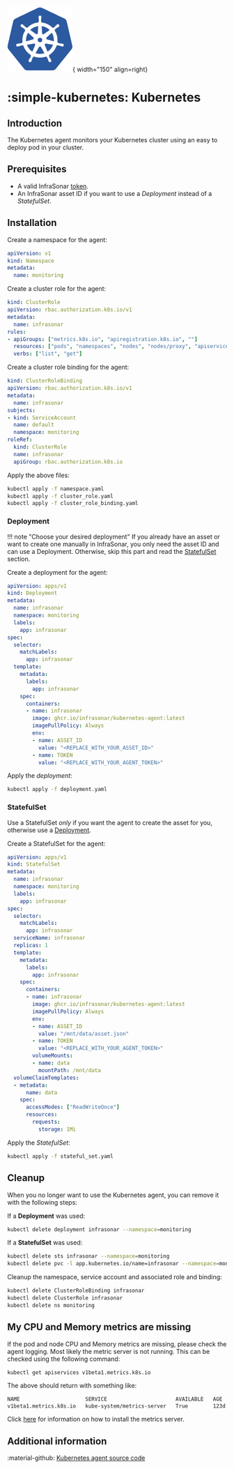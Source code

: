![Kubernetes](../../images/agent_kubernetes.png){ width="150" align=right}

# :simple-kubernetes: Kubernetes

## Introduction

The Kubernetes agent monitors your Kubernetes cluster using an easy to deploy pod in your cluster.

## Prerequisites

* A valid InfraSonar [token](../../api/authentication.md).
* An InfraSonar asset ID if you want to use a *Deployment* instead of a *StatefulSet*.

## Installation

Create a namespace for the agent:

```yaml title="namespace.yaml"
apiVersion: v1
kind: Namespace
metadata:
  name: monitoring
```

Create a cluster role for the agent:

```yaml title="cluster_role.yaml"
kind: ClusterRole
apiVersion: rbac.authorization.k8s.io/v1
metadata:
  name: infrasonar
rules:
- apiGroups: ["metrics.k8s.io", "apiregistration.k8s.io", ""]
  resources: ["pods", "namespaces", "nodes", "nodes/proxy", "apiservices", "persistentvolumeclaims", "services"]
  verbs: ["list", "get"]
```

Create a cluster role binding for the agent:

```yaml title="cluster_role_binding.yaml"
kind: ClusterRoleBinding
apiVersion: rbac.authorization.k8s.io/v1
metadata:
  name: infrasonar
subjects:
- kind: ServiceAccount
  name: default
  namespace: monitoring
roleRef:
  kind: ClusterRole
  name: infrasonar
  apiGroup: rbac.authorization.k8s.io
```

Apply the above files:

```bash
kubectl apply -f namespace.yaml
kubectl apply -f cluster_role.yaml
kubectl apply -f cluster_role_binding.yaml
```

### Deployment

!!! note "Choose your desired deployment"
    If you already have an asset or want to create one manually in InfraSonar, you only need the asset ID and can use a Deployment. Otherwise, skip this part and read the [StatefulSet](#statefulset) section.

Create a deployment for the agent:

```yaml title="deployment.yaml" hl_lines="23 25"
apiVersion: apps/v1
kind: Deployment
metadata:
  name: infrasonar
  namespace: monitoring
  labels:
    app: infrasonar
spec:
  selector:
    matchLabels:
      app: infrasonar
  template:
    metadata:
      labels:
        app: infrasonar
    spec:
      containers:
      - name: infrasonar
        image: ghcr.io/infrasonar/kubernetes-agent:latest
        imagePullPolicy: Always
        env:
        - name: ASSET_ID
          value: "<REPLACE_WITH_YOUR_ASSET_ID>"
        - name: TOKEN
          value: "<REPLACE_WITH_YOUR_AGENT_TOKEN>"
```

Apply the _deployment_:

```bash
kubectl apply -f deployment.yaml
```

### StatefulSet

Use a StatefulSet _only_ if you want the agent to create the asset for you, otherwise use a [Deployment](#deployment).

Create a StatefulSet for the agent:

```yaml title="stateful_set.yaml" hl_lines="27"
apiVersion: apps/v1
kind: StatefulSet
metadata:
  name: infrasonar
  namespace: monitoring
  labels:
    app: infrasonar
spec:
  selector:
    matchLabels:
      app: infrasonar
  serviceName: infrasonar
  replicas: 1
  template:
    metadata:
      labels:
        app: infrasonar
    spec:
      containers:
      - name: infrasonar
        image: ghcr.io/infrasonar/kubernetes-agent:latest
        imagePullPolicy: Always
        env:
        - name: ASSET_ID
          value: "/mnt/data/asset.json"
        - name: TOKEN
          value: "<REPLACE_WITH_YOUR_AGENT_TOKEN>"
        volumeMounts:
        - name: data
          mountPath: /mnt/data
  volumeClaimTemplates:
  - metadata:
      name: data
    spec:
      accessModes: ["ReadWriteOnce"]
      resources:
        requests:
          storage: 1Mi
```

Apply the *StatefulSet*:

```bash
kubectl apply -f stateful_set.yaml
```


## Cleanup

When you no longer want to use the Kubernetes agent, you can remove it with the following steps:

If a **Deployment** was used:

```bash
kubectl delete deployment infrasonar --namespace=monitoring
```

If a **StatefulSet** was used:

```bash
kubectl delete sts infrasonar --namespace=monitoring
kubectl delete pvc -l app.kubernetes.io/name=infrasonar --namespace=monitoring
```

Cleanup the namespace, service account and associated role and binding:

```bash
kubectl delete ClusterRoleBinding infrasonar
kubectl delete ClusterRole infrasonar
kubectl delete ns monitoring
```

## My CPU and Memory metrics are missing

If the pod and node CPU and Memory metrics are missing, please check the agent logging.
Most likely the metric server is not running. This can be checked using the following command:

```bash
kubectl get apiservices v1beta1.metrics.k8s.io
```

The above should return with something like:
```
NAME                     SERVICE                      AVAILABLE   AGE
v1beta1.metrics.k8s.io   kube-system/metrics-server   True        123d
```

Click [here](https://github.com/kubernetes-sigs/metrics-server) for information on how to install the metrics server.

## Additional information

:material-github: [Kubernetes agent source code](https://github.com/infrasonar/kubernetes-agent)
